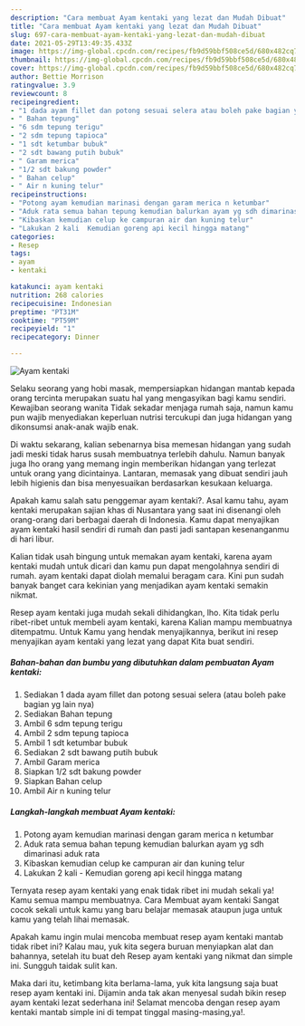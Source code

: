 ```yaml
---
description: "Cara membuat Ayam kentaki yang lezat dan Mudah Dibuat"
title: "Cara membuat Ayam kentaki yang lezat dan Mudah Dibuat"
slug: 697-cara-membuat-ayam-kentaki-yang-lezat-dan-mudah-dibuat
date: 2021-05-29T13:49:35.433Z
image: https://img-global.cpcdn.com/recipes/fb9d59bbf508ce5d/680x482cq70/ayam-kentaki-foto-resep-utama.jpg
thumbnail: https://img-global.cpcdn.com/recipes/fb9d59bbf508ce5d/680x482cq70/ayam-kentaki-foto-resep-utama.jpg
cover: https://img-global.cpcdn.com/recipes/fb9d59bbf508ce5d/680x482cq70/ayam-kentaki-foto-resep-utama.jpg
author: Bettie Morrison
ratingvalue: 3.9
reviewcount: 8
recipeingredient:
- "1 dada ayam fillet dan potong sesuai selera atau boleh pake bagian yg lain nya"
- " Bahan tepung"
- "6 sdm tepung terigu"
- "2 sdm tepung tapioca"
- "1 sdt ketumbar bubuk"
- "2 sdt bawang putih bubuk"
- " Garam merica"
- "1/2 sdt bakung powder"
- " Bahan celup"
- " Air n kuning telur"
recipeinstructions:
- "Potong ayam kemudian marinasi dengan garam merica n ketumbar"
- "Aduk rata semua bahan tepung kemudian balurkan ayam yg sdh dimarinasi aduk rata"
- "Kibaskan kemudian celup ke campuran air dan kuning telur"
- "Lakukan 2 kali  Kemudian goreng api kecil hingga matang"
categories:
- Resep
tags:
- ayam
- kentaki

katakunci: ayam kentaki 
nutrition: 268 calories
recipecuisine: Indonesian
preptime: "PT31M"
cooktime: "PT59M"
recipeyield: "1"
recipecategory: Dinner

---
```



![Ayam kentaki](https://img-global.cpcdn.com/recipes/fb9d59bbf508ce5d/680x482cq70/ayam-kentaki-foto-resep-utama.jpg)

Selaku seorang yang hobi masak, mempersiapkan hidangan mantab kepada orang tercinta merupakan suatu hal yang mengasyikan bagi kamu sendiri. Kewajiban seorang  wanita Tidak sekadar menjaga rumah saja, namun kamu pun wajib menyediakan keperluan nutrisi tercukupi dan juga hidangan yang dikonsumsi anak-anak wajib enak.

Di waktu  sekarang, kalian sebenarnya bisa memesan hidangan yang sudah jadi meski tidak harus susah membuatnya terlebih dahulu. Namun banyak juga lho orang yang memang ingin memberikan hidangan yang terlezat untuk orang yang dicintainya. Lantaran, memasak yang dibuat sendiri jauh lebih higienis dan bisa menyesuaikan berdasarkan kesukaan keluarga. 



Apakah kamu salah satu penggemar ayam kentaki?. Asal kamu tahu, ayam kentaki merupakan sajian khas di Nusantara yang saat ini disenangi oleh orang-orang dari berbagai daerah di Indonesia. Kamu dapat menyajikan ayam kentaki hasil sendiri di rumah dan pasti jadi santapan kesenanganmu di hari libur.

Kalian tidak usah bingung untuk memakan ayam kentaki, karena ayam kentaki mudah untuk dicari dan kamu pun dapat mengolahnya sendiri di rumah. ayam kentaki dapat diolah memalui beragam cara. Kini pun sudah banyak banget cara kekinian yang menjadikan ayam kentaki semakin nikmat.

Resep ayam kentaki juga mudah sekali dihidangkan, lho. Kita tidak perlu ribet-ribet untuk membeli ayam kentaki, karena Kalian mampu membuatnya ditempatmu. Untuk Kamu yang hendak menyajikannya, berikut ini resep menyajikan ayam kentaki yang lezat yang dapat Kita buat sendiri.

<!--inarticleads1-->

##### Bahan-bahan dan bumbu yang dibutuhkan dalam pembuatan Ayam kentaki:

1. Sediakan 1 dada ayam fillet dan potong sesuai selera (atau boleh pake bagian yg lain nya)
1. Sediakan  Bahan tepung
1. Ambil 6 sdm tepung terigu
1. Ambil 2 sdm tepung tapioca
1. Ambil 1 sdt ketumbar bubuk
1. Sediakan 2 sdt bawang putih bubuk
1. Ambil  Garam merica
1. Siapkan 1/2 sdt bakung powder
1. Siapkan  Bahan celup
1. Ambil  Air n kuning telur




<!--inarticleads2-->

##### Langkah-langkah membuat Ayam kentaki:

1. Potong ayam kemudian marinasi dengan garam merica n ketumbar
1. Aduk rata semua bahan tepung kemudian balurkan ayam yg sdh dimarinasi aduk rata
1. Kibaskan kemudian celup ke campuran air dan kuning telur
1. Lakukan 2 kali  - Kemudian goreng api kecil hingga matang




Ternyata resep ayam kentaki yang enak tidak ribet ini mudah sekali ya! Kamu semua mampu membuatnya. Cara Membuat ayam kentaki Sangat cocok sekali untuk kamu yang baru belajar memasak ataupun juga untuk kamu yang telah lihai memasak.

Apakah kamu ingin mulai mencoba membuat resep ayam kentaki mantab tidak ribet ini? Kalau mau, yuk kita segera buruan menyiapkan alat dan bahannya, setelah itu buat deh Resep ayam kentaki yang nikmat dan simple ini. Sungguh taidak sulit kan. 

Maka dari itu, ketimbang kita berlama-lama, yuk kita langsung saja buat resep ayam kentaki ini. Dijamin anda tak akan menyesal sudah bikin resep ayam kentaki lezat sederhana ini! Selamat mencoba dengan resep ayam kentaki mantab simple ini di tempat tinggal masing-masing,ya!.


